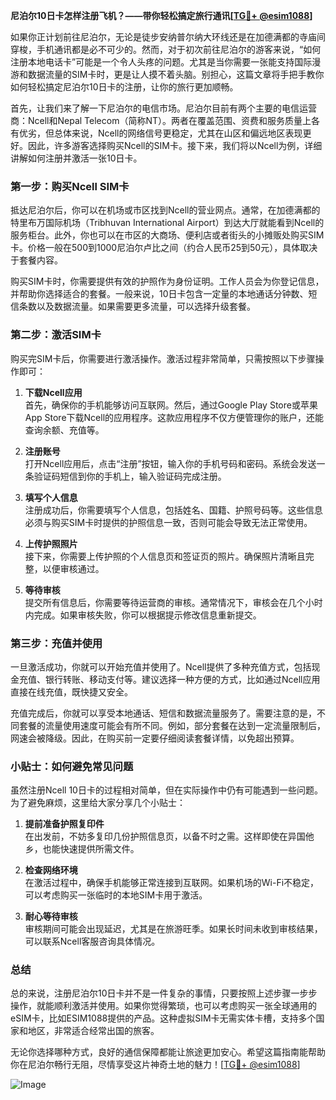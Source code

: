 **尼泊尔10日卡怎样注册飞机？——带你轻松搞定旅行通讯[[TG💪+ @esim1088](https://t.me/s/esim1088)]**

如果你正计划前往尼泊尔，无论是徒步安纳普尔纳大环线还是在加德满都的寺庙间穿梭，手机通讯都是必不可少的。然而，对于初次前往尼泊尔的游客来说，“如何注册本地电话卡”可能是一个令人头疼的问题。尤其是当你需要一张能支持国际漫游和数据流量的SIM卡时，更是让人摸不着头脑。别担心，这篇文章将手把手教你如何轻松搞定尼泊尔10日卡的注册，让你的旅行更加顺畅。

首先，让我们来了解一下尼泊尔的电信市场。尼泊尔目前有两个主要的电信运营商：Ncell和Nepal Telecom（简称NT）。两者在覆盖范围、资费和服务质量上各有优劣，但总体来说，Ncell的网络信号更稳定，尤其在山区和偏远地区表现更好。因此，许多游客选择购买Ncell的SIM卡。接下来，我们将以Ncell为例，详细讲解如何注册并激活一张10日卡。

### 第一步：购买Ncell SIM卡

抵达尼泊尔后，你可以在机场或市区找到Ncell的营业网点。通常，在加德满都的特里布万国际机场（Tribhuvan International Airport）到达大厅就能看到Ncell的服务柜台。此外，你也可以在市区的大商场、便利店或者街头的小摊贩处购买SIM卡。价格一般在500到1000尼泊尔卢比之间（约合人民币25到50元），具体取决于套餐内容。

购买SIM卡时，你需要提供有效的护照作为身份证明。工作人员会为你登记信息，并帮助你选择适合的套餐。一般来说，10日卡包含一定量的本地通话分钟数、短信条数以及数据流量。如果需要更多流量，可以选择升级套餐。

### 第二步：激活SIM卡

购买完SIM卡后，你需要进行激活操作。激活过程非常简单，只需按照以下步骤操作即可：

1. **下载Ncell应用**  
   首先，确保你的手机能够访问互联网。然后，通过Google Play Store或苹果App Store下载Ncell的应用程序。这款应用程序不仅方便管理你的账户，还能查询余额、充值等。

2. **注册账号**  
   打开Ncell应用后，点击“注册”按钮，输入你的手机号码和密码。系统会发送一条验证码短信到你的手机上，输入验证码完成注册。

3. **填写个人信息**  
   注册成功后，你需要填写个人信息，包括姓名、国籍、护照号码等。这些信息必须与购买SIM卡时提供的护照信息一致，否则可能会导致无法正常使用。

4. **上传护照照片**  
   接下来，你需要上传护照的个人信息页和签证页的照片。确保照片清晰且完整，以便审核通过。

5. **等待审核**  
   提交所有信息后，你需要等待运营商的审核。通常情况下，审核会在几个小时内完成。如果审核失败，你可以根据提示修改信息重新提交。

### 第三步：充值并使用

一旦激活成功，你就可以开始充值并使用了。Ncell提供了多种充值方式，包括现金充值、银行转账、移动支付等。建议选择一种方便的方式，比如通过Ncell应用直接在线充值，既快捷又安全。

充值完成后，你就可以享受本地通话、短信和数据流量服务了。需要注意的是，不同套餐的流量使用速度可能会有所不同。例如，部分套餐在达到一定流量限制后，网速会被降级。因此，在购买前一定要仔细阅读套餐详情，以免超出预算。

### 小贴士：如何避免常见问题

虽然注册Ncell 10日卡的过程相对简单，但在实际操作中仍有可能遇到一些问题。为了避免麻烦，这里给大家分享几个小贴士：

1. **提前准备护照复印件**  
   在出发前，不妨多复印几份护照信息页，以备不时之需。这样即使在异国他乡，也能快速提供所需文件。

2. **检查网络环境**  
   在激活过程中，确保手机能够正常连接到互联网。如果机场的Wi-Fi不稳定，可以考虑购买一张临时的本地SIM卡用于激活。

3. **耐心等待审核**  
   审核期间可能会出现延迟，尤其是在旅游旺季。如果长时间未收到审核结果，可以联系Ncell客服咨询具体情况。

### 总结

总的来说，注册尼泊尔10日卡并不是一件复杂的事情，只要按照上述步骤一步步操作，就能顺利激活并使用。如果你觉得繁琐，也可以考虑购买一张全球通用的eSIM卡，比如ESIM1088提供的产品。这种虚拟SIM卡无需实体卡槽，支持多个国家和地区，非常适合经常出国的旅客。

无论你选择哪种方式，良好的通信保障都能让旅途更加安心。希望这篇指南能帮助你在尼泊尔畅行无阻，尽情享受这片神奇土地的魅力！[[TG💪+ @esim1088](https://t.me/s/esim1088)]  

![Image](https://i.postimg.cc/4NQfJmqS/Snipaste-2025-05-13-00-14-12.png)